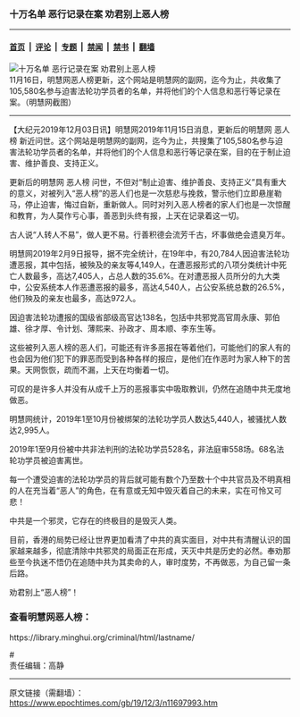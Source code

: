 ### 十万名单 恶行记录在案 劝君别上恶人榜

---

#### [首页](../../../..?n11697993) &nbsp;|&nbsp; [评论](../../../../../epoch-comment?n11697993) &nbsp;|&nbsp; [专题](../../../../../epoch-special?n11697993) &nbsp;|&nbsp; [禁闻](../../../../../epoch-news?n11697993) &nbsp;|&nbsp; [禁书](../../../../../books?n11697993) &nbsp;|&nbsp; [翻墙](https://github.com/gfw-breaker/nogfw/blob/master/README.md?n11697993)


<div><img alt="十万名单 恶行记录在案 劝君别上恶人榜" class="attachment-djy_600_400 size-djy_600_400 wp-post-image" src="https://i.epochtimes.com/assets/uploads/2019/12/11-1.jpg"/>
<div class="caption">
 11月16日，明慧网恶人榜更新，这个网站是明慧网的副网，迄今为止，共收集了105,580名参与迫害法轮功学员者的名单，并将他们的个人信息和恶行等记录在案。（明慧网截图）
</div></div><hr/><div class="post_content" id="artbody" itemprop="articleBody">
 <!-- article content begin -->
 <p>
  【大纪元2019年12月03日讯】明慧网2019年11月15日消息，更新后的明慧网
  <ok href="https://www.epochtimes.com/gb/tag/%E6%81%B6%E4%BA%BA%E6%A6%9C.html">
   恶人榜
  </ok>
  新近问世。这个网站是明慧网的副网，迄今为止，共搜集了105,580名参与迫害法轮功学员者的名单，并将他们的个人信息和恶行等记录在案，目的在于制止迫害、维护善良、支持正义。
 </p>
 <p>
  更新后的明慧网
  <ok href="https://www.epochtimes.com/gb/tag/%E6%81%B6%E4%BA%BA%E6%A6%9C.html">
   恶人榜
  </ok>
  问世，不但对“制止迫害、维护善良、支持正义”具有重大的意义，对被列入“恶人榜”的恶人们也是一次慈悲与挽救，警示他们立即悬崖勒马，停止迫害，悔过自新，重新做人。同时对列入恶人榜者的家人们也是一次惊醒和教育，为人莫作亏心事，善恶到头终有报，上天在记录着这一切。
 </p>
 <p>
  古人说“人转人不易”，做人更不易。行善积德会流芳千古，坏事做绝会遗臭万年。
 </p>
 <p>
  明慧网2019年2月9日报导，据不完全统计，在19年中，有20,784人因迫害法轮功遭恶报，其中包括，被殃及的亲友等4,149人，在遭恶报形式的八项分类统计中死亡人数最多，高达7,405人，占总人数的35.6%。在对遭恶报人员所分的九大类中，公安系统本人作恶遭恶报的最多，高达4,540人，占公安系统总数的26.5%，他们殃及的亲友也最多，高达972人。
 </p>
 <p>
  因迫害法轮功遭报的国级省部级高官达138名，包括中共邪党高官周永康、郭伯雄、徐才厚、令计划、薄熙来、孙政才、周本顺、李东生等。
 </p>
 <p>
  这些被列入恶人榜的恶人们，可能还有许多恶报在等着他们，可能他们的家人有的也会因为他们犯下的罪恶而受到各种各样的报应，是他们在作恶时为家人种下的苦果。天网恢恢，疏而不漏，上天在均衡着一切。
 </p>
 <p>
  可叹的是许多人并没有从成千上万的恶报事实中吸取教训，仍然在追随中共无度地做恶。
 </p>
 <p>
  明慧网统计，2019年1至10月份被绑架的法轮功学员人数达5,440人，被骚扰人数达2,995人。
 </p>
 <p>
  2019年1至9月份被中共非法判刑的法轮功学员528名，非法庭审558场。68名法轮功学员被迫害离世。
 </p>
 <p>
  每一个遭受迫害的法轮功学员的背后就可能有数个乃至数十个中共官员及不明真相的人在充当着“恶人”的角色，在有意或无知中毁灭着自己的未来，实在可怜又可悲！
 </p>
 <p>
  中共是一个邪灵，它存在的终极目的是毁灭人类。
 </p>
 <p>
  目前，香港的局势已经让世界更加看清了中共的真实面目，对中共有清醒认识的国家越来越多，彻底清除中共邪灵的局面正在形成，天灭中共是历史的必然。奉劝那些至今执迷不悟仍在追随中共为其卖命的人，审时度势，不再做恶，为自己留一条后路。
 </p>
 <p>
  劝君别上“恶人榜”！
 </p>
 <h3>
  查看明慧网恶人榜：
 </h3>
 <p>
  <ok href="https://library.minghui.org/criminal/html/lastname/">
   https://library.minghui.org/criminal/html/lastname/
  </ok>
 </p>
 <p>
  #
  <br/>
  责任编辑：高静
 </p>
 <!-- article content end -->
 <div id="below_article_ad">
 </div>
</div>


---

原文链接（需翻墙）：https://www.epochtimes.com/gb/19/12/3/n11697993.htm